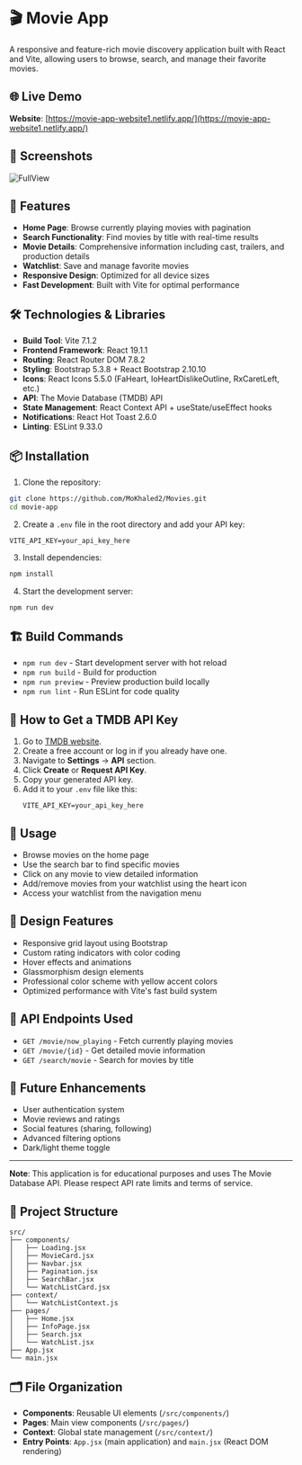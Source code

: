 # 🎬 Movie App

A responsive and feature-rich movie discovery application built with React and Vite, allowing users to browse, search, and manage their favorite movies.

## 🌐 Live Demo

**Website**: [https://movie-app-website1.netlify.app/](https://movie-app-website1.netlify.app/)  

## 📱 Screenshots
![FullView](./src//assets/FullView.png)  

## 🚀 Features

- **Home Page**: Browse currently playing movies with pagination
- **Search Functionality**: Find movies by title with real-time results
- **Movie Details**: Comprehensive information including cast, trailers, and production details
- **Watchlist**: Save and manage favorite movies
- **Responsive Design**: Optimized for all device sizes
- **Fast Development**: Built with Vite for optimal performance

## 🛠️ Technologies & Libraries

- **Build Tool**: Vite 7.1.2
- **Frontend Framework**: React 19.1.1
- **Routing**: React Router DOM 7.8.2
- **Styling**: Bootstrap 5.3.8 + React Bootstrap 2.10.10
- **Icons**: React Icons 5.5.0 (FaHeart, IoHeartDislikeOutline, RxCaretLeft, etc.)
- **API**: The Movie Database (TMDB) API
- **State Management**: React Context API + useState/useEffect hooks
- **Notifications**: React Hot Toast 2.6.0
- **Linting**: ESLint 9.33.0

## 📦 Installation

1. Clone the repository:
```bash
git clone https://github.com/MoKhaled2/Movies.git
cd movie-app
```

2. Create a `.env` file in the root directory and add your API key:
```env
VITE_API_KEY=your_api_key_here
```

3. Install dependencies:
```bash
npm install
```

4. Start the development server:
```bash
npm run dev
```

## 🏗️ Build Commands

- `npm run dev` - Start development server with hot reload
- `npm run build` - Build for production
- `npm run preview` - Preview production build locally
- `npm run lint` - Run ESLint for code quality

## 🔑 How to Get a TMDB API Key

1. Go to [TMDB website](https://www.themoviedb.org/).
2. Create a free account or log in if you already have one.
3. Navigate to **Settings** → **API** section.
4. Click **Create** or **Request API Key**.
5. Copy your generated API key.
6. Add it to your `.env` file like this:
   ```env
   VITE_API_KEY=your_api_key_here
   ```

## 📱 Usage

- Browse movies on the home page
- Use the search bar to find specific movies
- Click on any movie to view detailed information
- Add/remove movies from your watchlist using the heart icon
- Access your watchlist from the navigation menu

## 🎨 Design Features

- Responsive grid layout using Bootstrap
- Custom rating indicators with color coding
- Hover effects and animations
- Glassmorphism design elements
- Professional color scheme with yellow accent colors
- Optimized performance with Vite's fast build system

## 📄 API Endpoints Used

- `GET /movie/now_playing` - Fetch currently playing movies
- `GET /movie/{id}` - Get detailed movie information
- `GET /search/movie` - Search for movies by title

## 🔮 Future Enhancements

- User authentication system
- Movie reviews and ratings
- Social features (sharing, following)
- Advanced filtering options
- Dark/light theme toggle

---

**Note**: This application is for educational purposes and uses The Movie Database API. Please respect API rate limits and terms of service.

## 📝 Project Structure

```
src/
├── components/
│   ├── Loading.jsx
│   ├── MovieCard.jsx
│   ├── Navbar.jsx
│   ├── Pagination.jsx
│   ├── SearchBar.jsx
│   └── WatchListCard.jsx
├── context/
│   └── WatchListContext.js
├── pages/
│   ├── Home.jsx
│   ├── InfoPage.jsx
│   ├── Search.jsx
│   └── WatchList.jsx
├── App.jsx
└── main.jsx
```

## 🗂️ File Organization

- **Components**: Reusable UI elements (`/src/components/`)
- **Pages**: Main view components (`/src/pages/`)
- **Context**: Global state management (`/src/context/`)
- **Entry Points**: `App.jsx` (main application) and `main.jsx` (React DOM rendering)
